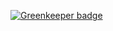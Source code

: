 
[![Greenkeeper badge](https://badges.greenkeeper.io/zanjs/translate-ss.svg)](https://greenkeeper.io/)
